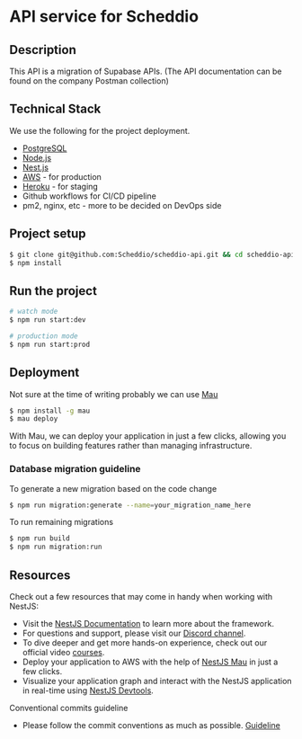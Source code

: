 # API service for Scheddio

## Description

This API is a migration of Supabase APIs. (The API documentation can be found on the company Postman collection) 

## Technical Stack

We use the following for the project deployment.

* [PostgreSQL](https://www.postgresql.org/)
* [Node.js](https://nodejs.org/en/)
* [Nest.js](https://nestjs.com/)
* [AWS](https://aws.amazon.com/) - for production
* [Heroku](https://heroku.com/) - for staging
* Github workflows for CI/CD pipeline
* pm2, nginx, etc - more to be decided on DevOps side


## Project setup

```bash
$ git clone git@github.com:Scheddio/scheddio-api.git && cd scheddio-api
$ npm install
```

## Run the project

```bash
# watch mode
$ npm run start:dev

# production mode
$ npm run start:prod
```

## Deployment
Not sure at the time of writing probably we can use [Mau](https://www.mau.nestjs.com/)

```bash
$ npm install -g mau
$ mau deploy
```

With Mau, we can deploy your application in just a few clicks, allowing you to focus on building features rather than managing infrastructure.

### Database migration guideline

To generate a new migration based on the code change
```bash
$ npm run migration:generate --name=your_migration_name_here
```

To run remaining migrations

```bash
$ npm run build
$ npm run migration:run
```

## Resources

Check out a few resources that may come in handy when working with NestJS:

- Visit the [NestJS Documentation](https://docs.nestjs.com) to learn more about the framework.
- For questions and support, please visit our [Discord channel](https://discord.gg/G7Qnnhy).
- To dive deeper and get more hands-on experience, check out our official video [courses](https://courses.nestjs.com/).
- Deploy your application to AWS with the help of [NestJS Mau](https://mau.nestjs.com) in just a few clicks.
- Visualize your application graph and interact with the NestJS application in real-time using [NestJS Devtools](https://devtools.nestjs.com).

Conventional commits guideline

- Please follow the commit conventions as much as possible. [Guideline](https://www.conventionalcommits.org/en/v1.0.0-beta.2/)
